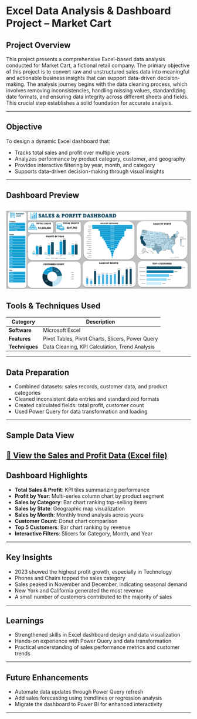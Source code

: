 # Excel Data Analysis & Dashboard Project – Market Cart

## Project Overview

This project presents a comprehensive Excel-based data analysis conducted for Market Cart, a fictional retail company. The primary objective of this project is to convert raw and unstructured sales data into meaningful and actionable business insights that can support data-driven decision-making. The analysis journey begins with the data cleaning process, which involves removing inconsistencies, handling missing values, standardizing date formats, and ensuring data integrity across different sheets and fields. This crucial step establishes a solid foundation for accurate analysis.


---

## Objective

To design a dynamic Excel dashboard that:
- Tracks total sales and profit over multiple years
- Analyzes performance by product category, customer, and geography
- Provides interactive filtering by year, month, and category
- Supports data-driven decision-making through visual insights

---

## Dashboard Preview

![Market Cart Dashboard](https://github.com/Jerome-analyst/Excel-Data-Analysis-Project/blob/main/Dashboard.png)
---

##  Tools & Techniques Used

| Category         | Description                                     |
|------------------|-------------------------------------------------|
| **Software**     | Microsoft Excel                                 |
| **Features**     | Pivot Tables, Pivot Charts, Slicers, Power Query |
| **Techniques**   | Data Cleaning, KPI Calculation, Trend Analysis  |

---

## Data Preparation

- Combined datasets: sales records, customer data, and product categories
- Cleaned inconsistent data entries and standardized formats
- Created calculated fields: total profit, customer count
- Used Power Query for data transformation and loading

---

## Sample Data View

[📄 View the Sales and Profit Data (Excel file)](https://github.com/Jerome-analyst/Excel-Data-Analysis-Project/blob/main/Sales%20and%20Profit%20Data.xlsx)
---

## Dashboard Highlights

- **Total Sales & Profit**: KPI tiles summarizing performance
- **Profit by Year**: Multi-series column chart by product segment
- **Sales by Category**: Bar chart ranking top-selling items
- **Sales by State**: Geographic map visualization
- **Sales by Month**: Monthly trend analysis across years
- **Customer Count**: Donut chart comparison
- **Top 5 Customers**: Bar chart ranking by revenue
- **Interactive Filters**: Slicers for Category, Month, and Year

---

## Key Insights

- 2023 showed the highest profit growth, especially in Technology
- Phones and Chairs topped the sales category
- Sales peaked in November and December, indicating seasonal demand
- New York and California generated the most revenue
- A small number of customers contributed to the majority of sales

---

## Learnings

- Strengthened skills in Excel dashboard design and data visualization
- Hands-on experience with Power Query and data transformation
- Practical understanding of sales performance metrics and customer trends

---

## Future Enhancements

- Automate data updates through Power Query refresh
- Add sales forecasting using trendlines or regression analysis
- Migrate the dashboard to Power BI for enhanced interactivity

---


